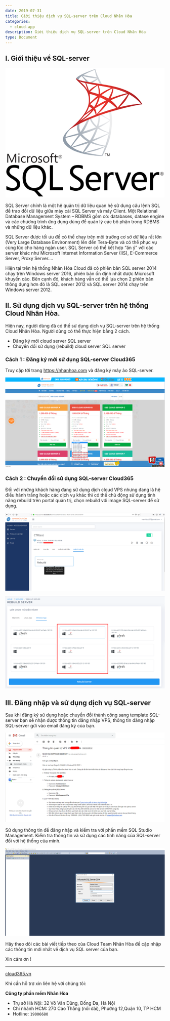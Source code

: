 ```yaml
---
date: 2019-07-31
title: Giới thiệu dịch vụ SQL-server trên Cloud Nhân Hòa
categories:
  - cloud-app
description: Giới thiệu dịch vụ SQL-server trên Cloud Nhân Hòa
type: Document
---
```


## I. Giới thiệu về SQL-server

![](/images/img-sql-server/sql-server-00.png)

SQL Server chính là một hệ quản trị dữ liệu quan hệ sử dụng câu lệnh SQL để trao đổi dữ liệu giữa máy cài SQL Server và máy Client. Một Relational Database Management System – RDBMS gồm có: databases, datase engine và các chương trình ứng dụng dùng để quản lý các bộ phận trong RDBMS và những dữ liệu khác.

SQL Server được tối ưu để có thể chạy trên môi trường cơ sở dữ liệu rất lớn (Very Large Database Environment) lên đến Tera-Byte và có thể phục vụ cùng lúc cho hàng ngàn user. SQL Server có thể kết hợp “ăn ý” với các server khác như Microsoft Internet Information Server (IIS), E-Commerce Server, Proxy Server….

Hiện tại trên hệ thống Nhân Hòa Cloud đã có phiên bản SQL server 2014 chạy trên Windows server 2016, phiên bản ổn định nhất được Microsoft khuyến cáo. Bên cạnh đó, khách hàng vẫn có thể lựa chọn 2 phiên bản thông dụng hơn đó là SQL server 2012 và SQL server 2014 chạy trên Windows server 2012. 

## II. Sử dụng dịch vụ SQL-server trên hệ thống Cloud Nhân Hòa. 

Hiện nay, người dùng đã có thể sử dụng dịch vụ SQL-server trên hệ thống Cloud Nhân Hòa. Người dùng có thể thực hiện bằng 2 cách.
 - Đăng ký mới cloud server SQL server
 - Chuyển đổi sử dụng (rebuild) cloud server SQL server
 
### Cách 1 : Đăng ký mới sử dụng SQL-server Cloud365 

Truy cập tới trang https://nhanhoa.com và đăng ký máy ảo SQL-server. 

![](/images/img-sql-server/sql-server-01.png)

### Cách 2 : Chuyển đổi sử dụng SQL-server Cloud365 

Đối với những khách hàng đang sử dụng dịch cloud VPS nhưng đang là hệ điều hành trắng hoặc các dịch vụ khác thì có thể chủ động sử dụng tính năng rebuild trên portal quản trị, chọn rebuild với image SQL-server để sử dụng.

![](/images/img-sql-server/sql-server-02.png)

![](/images/img-sql-server/sql-server-03.png)


## III. Đăng nhập và sử dụng dịch vụ SQL-server

Sau khi đăng ký sử dụng hoặc chuyển đổi thành công sang template SQL-server bạn sẽ nhận được thông tin đăng nhập VPS, thông tin đăng nhập SQL-server gửi vào email đăng ký của bạn.

![](/images/img-sql-server/sql-server-04.png)

Sử dụng thông tin để đăng nhập và kiểm tra với phần mềm SQL Studio Management. Kiểm tra thông tin và sử dụng các tính năng của SQL-server đối với hệ thống của mình.

![](/images/img-sql-server/sql-server-05.png)

Hãy theo dõi các bài viết tiếp theo của Cloud Team Nhân Hòa để cập nhập các thông tin mới nhất về dịch vụ SQL server của bạn.

Xin cảm ơn !

---
<a href="https://cloud365.vn/" target="_blank">cloud365.vn</a>

Khi cần hỗ trợ xin liên hệ với chúng tôi:

**Công ty phần mềm Nhân Hòa**
- Trụ sở Hà Nội: 32 Võ Văn Dũng, Đống Đa, Hà Nội
- Chi nhánh HCM: 270 Cao Thắng (nối dài), Phường 12,Quận 10, TP HCM
- Hotline: `19006680`